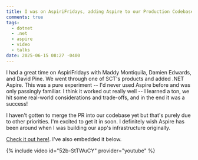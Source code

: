 ```yaml
---
title: I was on AspiriFridays, adding Aspire to our Production Codebase!
comments: true
tags:
  - dotnet
  - .net
  - aspire
  - video
  - talks
date: 2025-06-15 08:27 -0400
---
```

I had a great time on AspiriFridays with Maddy Montiquila, Damien Edwards, and David Pine. We went through one of SCT's products and added .NET Aspire. This was a pure experiment -- I'd never used Aspire before and was only passingly familiar. I think it worked out really well -- I learned a ton, we hit some real-world considerations and trade-offs, and in the end it was a success!

I haven't gotten to merge the PR into our codebase yet but that's purely due to other priorities. I'm excited to get it in soon. I definitely wish Aspire has been around when I was building our app's infrastructure originally.

[Check it out here!](https://www.youtube.com/live/52b-StTWuCY?si=uy4xWmlh5MsFO9O8). I've also embedded it below.

{% include video id="52b-StTWuCY" provider="youtube" %}
